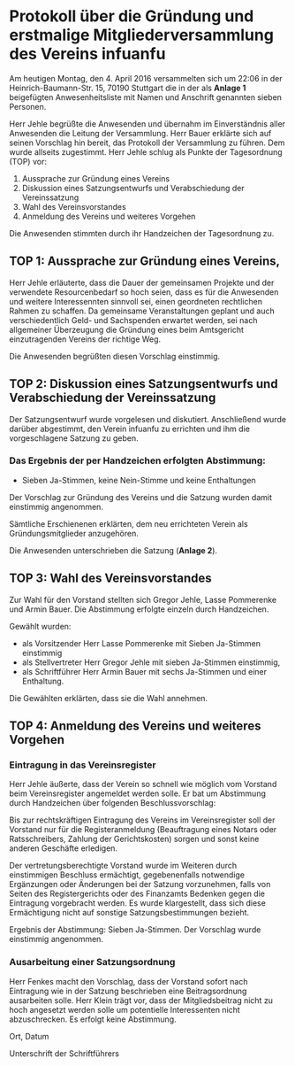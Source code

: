 # Protokoll über die Gründung und erstmalige Mitgliederversammlung des Vereins infuanfu

Am heutigen Montag, den 4. April 2016 versammelten sich um 22:06 in der Heinrich-Baumann-Str. 15, 
70190 Stuttgart die in der als **Anlage 1** beigefügten Anwesenheitsliste mit Namen und Anschrift genannten sieben Personen.

Herr Jehle begrüßte die Anwesenden und übernahm im Einverständnis aller Anwesenden die Leitung der Versammlung. 
Herr Bauer erklärte sich auf seinen Vorschlag hin bereit, das Protokoll der Versammlung zu führen. Dem wurde 
allseits zugestimmt.
Herr Jehle schlug als Punkte der Tagesordnung (TOP) vor:

1. Aussprache zur Gründung eines Vereins
1. Diskussion eines Satzungsentwurfs und Verabschiedung der Vereinssatzung
1. Wahl des Vereinsvorstandes
1. Anmeldung des Vereins und weiteres Vorgehen

Die Anwesenden stimmten durch ihr Handzeichen der Tagesordnung zu.

## TOP 1: Aussprache zur Gründung eines Vereins,
Herr Jehle erläuterte, dass die Dauer der gemeinsamen Projekte und der verwendete Resourcenbedarf so hoch seien, dass 
es für die Anwesenden und weitere Interessennten sinnvoll sei, einen geordneten rechtlichen Rahmen zu schaffen. Da 
gemeinsame Veranstaltungen geplant und auch verschiedentlich Geld- und Sachspenden erwartet werden,
sei nach allgemeiner Überzeugung die Gründung eines beim Amtsgericht einzutragenden Vereins
der richtige Weg.

Die Anwesenden begrüßten diesen Vorschlag einstimmig.


## TOP 2: Diskussion eines Satzungsentwurfs und Verabschiedung der Vereinssatzung
Der Satzungsentwurf wurde vorgelesen und diskutiert. Anschließend wurde darüber abgestimmt,
den Verein infuanfu zu errichten und ihm die vorgeschlagene Satzung zu geben. 

### Das Ergebnis der per Handzeichen erfolgten Abstimmung: 
* Sieben Ja-Stimmen, keine Nein-Stimme und keine Enthaltungen

Der Vorschlag zur Gründung des Vereins und die Satzung wurden damit einstimmig angenommen.

Sämtliche Erschienenen erklärten, dem neu errichteten Verein als Gründungsmitglieder anzugehören.

Die Anwesenden unterschrieben die Satzung (**Anlage 2**).

## TOP 3: Wahl des Vereinsvorstandes

Zur Wahl für den Vorstand stellten sich Gregor Jehle, Lasse Pommerenke und Armin Bauer. Die Abstimmung erfolgte einzeln
durch Handzeichen. 

Gewählt wurden:
* als Vorsitzender Herr Lasse Pommerenke mit Sieben Ja-Stimmen einstimmig
* als Stellvertreter Herr Gregor Jehle mit sieben Ja-Stimmen einstimmig,
* als Schriftführer Herr Armin Bauer mit sechs Ja-Stimmen und einer Enthaltung.

Die Gewählten erklärten, dass sie die Wahl annehmen.


## TOP 4: Anmeldung des Vereins und weiteres Vorgehen

### Eintragung in das Vereinsregister

Herr Jehle äußerte, dass der Verein so schnell wie möglich vom Vorstand beim Vereinsregister angemeldet werden solle. 
Er bat um Abstimmung durch Handzeichen über folgenden Beschlussvorschlag:

Bis zur rechtskräftigen Eintragung des Vereins im Vereinsregister soll der Vorstand nur für die
Registeranmeldung (Beauftragung eines Notars oder Ratsschreibers, Zahlung der Gerichtskosten)
sorgen und sonst keine anderen Geschäfte erledigen.

Der vertretungsberechtigte Vorstand wurde im Weiteren durch einstimmigen Beschluss ermächtigt, gegebenenfalls 
notwendige Ergänzungen oder Änderungen bei der Satzung vorzunehmen, falls von Seiten des Registergerichts 
oder des Finanzamts Bedenken gegen die Eintragung vorgebracht werden. 
Es wurde klargestellt, dass sich diese Ermächtigung nicht auf sonstige Satzungsbestimmungen bezieht.

Ergebnis der Abstimmung: Sieben Ja-Stimmen. Der Vorschlag wurde einstimmig angenommen.

### Ausarbeitung einer Satzungsordnung

Herr Fenkes macht den Vorschlag, dass der Vorstand sofort nach Eintragung wie in der Satzung beschrieben eine Beitragsordnung 
ausarbeiten solle. Herr Klein trägt vor, dass der Mitgliedsbeitrag nicht zu hoch angesetzt werden solle um potentielle 
Interessenten nicht abzuschrecken.
Es erfolgt keine Abstimmung.


Ort, Datum



Unterschrift der Schriftführers
